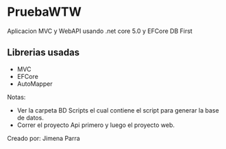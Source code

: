 # PruebaWTW

Aplicacion MVC y WebAPI usando .net core 5.0 y EFCore DB First

## Librerias usadas
- MVC
- EFCore
- AutoMapper


Notas: 
- Ver la carpeta BD Scripts el cual contiene el script para generar la base de datos.
- Correr el proyecto Api primero y luego el proyecto web.

Creado por: Jimena Parra
